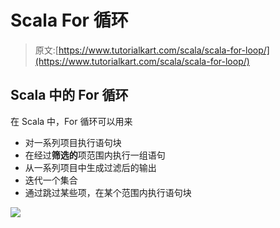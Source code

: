 # Scala For 循环

> 原文:[https://www.tutorialkart.com/scala/scala-for-loop/](https://www.tutorialkart.com/scala/scala-for-loop/)

## Scala 中的 For 循环

在 Scala 中，For 循环可以用来

*   对一系列项目执行语句块
*   在经过**筛选的**项范围内执行一组语句
*   从一系列项目中生成过滤后的输出
*   迭代一个集合
*   通过跳过某些项，在某个范围内执行语句块

[![](../Images/925da31b32d6bc3827932f6c8afb11bb.png)](https://www.tutorialkart.com/)